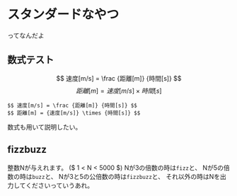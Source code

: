 # スタンダードなやつ
ってなんだよ

## 数式テスト

$$ 速度[m/s] = \frac {距離[m]} {時間[s]} $$
$$ 距離[m] = {速度[m/s]} \times {時間[s]} $$

```
$$ 速度[m/s] = \frac {距離[m]} {時間[s]} $$
$$ 距離[m] = {速度[m/s]} \times {時間[s]} $$
```

数式も用いて説明したい。

## fizzbuzz
整数Nが与えれます。 ($ 1 < N < 5000 $)
Nが3の倍数の時は`fizz`と、
Nが5の倍数の時は`buzz`と、
Nが3と5の公倍数の時は`fizzbuzz`と、
それ以外の時はNを出力してくださいっていうあれ。

